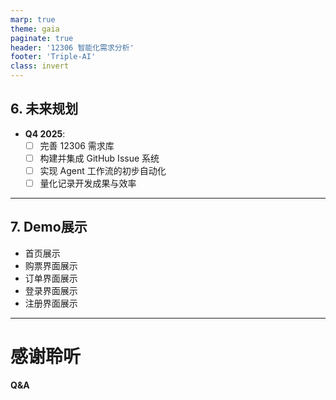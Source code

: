 ```yaml
---
marp: true
theme: gaia
paginate: true
header: '12306 智能化需求分析'
footer: 'Triple-AI'
class: invert
---
```

## 6. 未来规划

- **Q4 2025**:
    - [ ] 完善 12306 需求库
    - [ ] 构建并集成 GitHub Issue 系统
    - [ ] 实现 Agent 工作流的初步自动化
    - [ ] 量化记录开发成果与效率

<!-- *图片建议：一个简单的甘特图或时间轴，展示未来几个月的关键里程碑。* -->

---

## 7. Demo展示
- 首页展示
- 购票界面展示
- 订单界面展示
- 登录界面展示
- 注册界面展示
---


# 感谢聆听

**Q&A**

<!-- *图片建议：简洁的感谢页面，可以加上小组 Logo。* -->